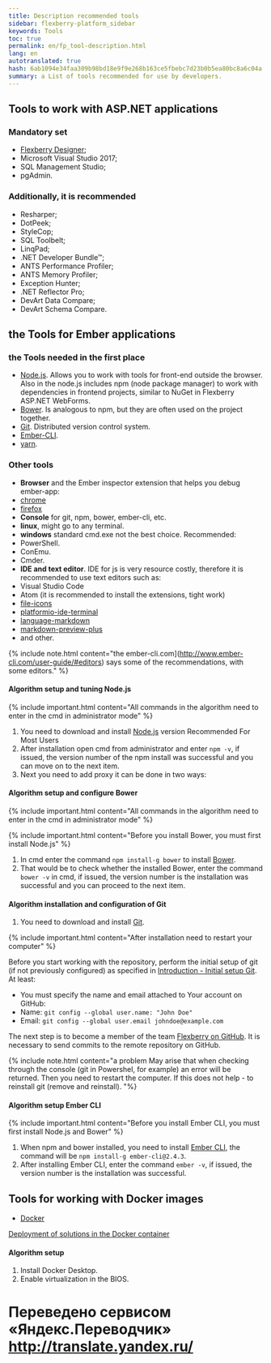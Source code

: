 ```yaml
--- 
title: Description recommended tools 
sidebar: flexberry-platform_sidebar 
keywords: Tools 
toc: true 
permalink: en/fp_tool-description.html 
lang: en 
autotranslated: true 
hash: 6ab1094e34faa309b98bd18e9f9e268b163ce5fbebc7d23b0b5ea80bc8a6c04a 
summary: a List of tools recommended for use by developers. 
--- 
```


## Tools to work with ASP.NET applications 

### Mandatory set 

* [Flexberry Designer](https://flexberry.net/ru/); 
* Microsoft Visual Studio 2017; 
* SQL Management Studio; 
* pgAdmin. 

### Additionally, it is recommended 

* Resharper; 
* DotPeek; 
* StyleCop; 
* SQL Toolbelt; 
* LinqPad; 
* .NET Developer Bundle™; 
* ANTS Performance Profiler; 
* ANTS Memory Profiler; 
* Exception Hunter; 
* .NET Reflector Pro; 
* DevArt Data Compare; 
* DevArt Schema Compare. 

## the Tools for Ember applications 

### the Tools needed in the first place 

* [Node.js](http://nodejs.org). Allows you to work with tools for front-end outside the browser. Also in the node.js includes npm (node package manager) to work with dependencies in frontend projects, similar to NuGet in Flexberry ASP.NET WebForms. 
* [Bower](http://bower.io). Is analogous to npm, but they are often used on the project together. 
* [Git](http://git-scm.com). Distributed version control system. 
* [Ember-CLI](http://www.ember-cli.com). 
* [yarn](https://yarnpkg.com/lang/en/docs/install/#windows-stable). 

### Other tools 

* **Browser** and the Ember inspector extension that helps you debug ember-app: 
* [chrome](https://chrome.google.com/webstore/detail/ember-inspector/bmdblncegkenkacieihfhpjfppoconhi) 
* [firefox](https://addons.mozilla.org/en-US/firefox/addon/ember-inspector) 
* **Console** for git, npm, bower, ember-cli, etc. 
* **linux**, might go to any terminal. 
* **windows** standard cmd.exe not the best choice. 
Recommended: 
* PowerShell. 
* ConEmu. 
* Cmder. 
* **IDE and text editor**. IDE for js is very resource costly, therefore it is recommended to use text editors such as: 
* Visual Studio Code 
* Atom (it is recommended to install the extensions, tight work) 
* [file-icons](https://atom.io/packages/file-icons) 
* [platformio-ide-terminal](https://atom.io/packages/platformio-ide-terminal) 
* [language-markdown](https://atom.io/packages/language-markdown) 
* [markdown-preview-plus](https://atom.io/packages/markdown-preview-plus) 
* and other. 

{% include note.html content="the ember-cli.com](http://www.ember-cli.com/user-guide/#editors) says some of the recommendations, with some editors." %} 

#### Algorithm setup and tuning Node.js 

{% include important.html content="All commands in the algorithm need to enter in the cmd in administrator mode" %} 

1. You need to download and install [Node.js](https://nodejs.org/en/) version Recommended For Most Users 
2. After installation open cmd from administrator and enter `npm -v`, if issued, the version number of the npm install was successful and you can move on to the next item. 
3. Next you need to add proxy it can be done in two ways: 

#### Algorithm setup and configure Bower 

{% include important.html content="All commands in the algorithm need to enter in the cmd in administrator mode" %} 

{% include important.html content="Before you install Bower, you must first install Node.js" %} 

1. In cmd enter the command `npm install-g bower` to install [Bower](https://bower.io/). 
2. That would be to check whether the installed Bower, enter the command `bower -v` in cmd, if issued, the version number is the installation was successful and you can proceed to the next item. 

#### Algorithm installation and configuration of Git 

1. You need to download and install [Git](https://git-scm.com/). 

{% include important.html content="After installation need to restart your computer" %} 

Before you start working with the repository, perform the initial setup of git (if not previously configured) as specified in [Introduction - Initial setup Git](https://git-scm.com/book/ru/v1/Введение-Первоначальная-настройка-Git). 
At least: 

* You must specify the name and email attached to Your account on GitHub: 
* Name: `git config --global user.name: "John Doe"` 
* Email: `git config --global user.email johndoe@example.com` 

The next step is to become a member of the team [Flexberry on GitHub](https://github.com/Flexberry). 
It is necessary to send commits to the remote repository on GitHub. 

{% include note.html content="a problem May arise that when checking through the console (git in Powershel, for example) an error will be returned. Then you need to restart the computer. If this does not help - to reinstall git (remove and reinstall). "%} 

#### Algorithm setup Ember CLI 

{% include important.html content="Before you install Ember CLI, you must first install Node.js and Bower" %} 

1. When npm and bower installed, you need to install [Ember CLI](https://ember-cli.com/), the command will be `npm install-g ember-cli@2.4.3`. 
2. After installing Ember CLI, enter the command `ember -v`, if issued, the version number is the installation was successful. 

## Tools for working with Docker images 

* [Docker](https://www.docker.com/get-started) 

[Deployment of solutions in the Docker container](gbt_deployment_docker.html) 

#### Algorithm setup 

1. Install Docker Desktop. 
2. Enable virtualization in the BIOS. 



 # Переведено сервисом «Яндекс.Переводчик» http://translate.yandex.ru/